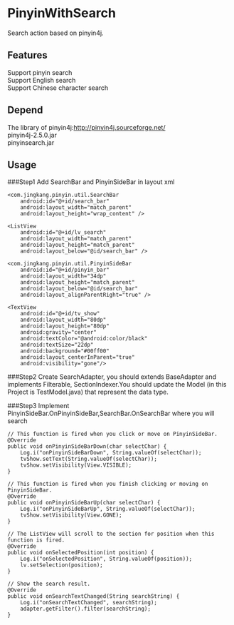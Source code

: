 PinyinWithSearch
=
Search action based on pinyin4j.

Features
-
Support pinyin search<br>
Support English search<br>
Support Chinese character search<br>

Depend
-
The library of pinyin4j:http://pinyin4j.sourceforge.net/<br>
pinyin4j-2.5.0.jar<br>
pinyinsearch.jar

Usage
-
###Step1
Add SearchBar and PinyinSideBar in layout xml<br>

<RelativeLayout xmlns:android="http://schemas.android.com/apk/res/android"
    xmlns:tools="http://schemas.android.com/tools"
    android:layout_width="match_parent"
    android:layout_height="match_parent"
    tools:context="com.jingkang.pinyin.test.TestActivity">

    <com.jingkang.pinyin.util.SearchBar
        android:id="@+id/search_bar"
        android:layout_width="match_parent"
        android:layout_height="wrap_content" />

    <ListView
        android:id="@+id/lv_search"
        android:layout_width="match_parent"
        android:layout_height="match_parent"
        android:layout_below="@id/search_bar" />

    <com.jingkang.pinyin.util.PinyinSideBar
        android:id="@+id/pinyin_bar"
        android:layout_width="34dp"
        android:layout_height="match_parent"
        android:layout_below="@id/search_bar"
        android:layout_alignParentRight="true" />

    <TextView
        android:id="@+id/tv_show"
        android:layout_width="80dp"
        android:layout_height="80dp"
        android:gravity="center"
        android:textColor="@android:color/black"
        android:textSize="22dp"
        android:background="#00ff00"
        android:layout_centerInParent="true"
        android:visibility="gone"/>
</RelativeLayout>

###Step2
Create SearchAdapter, you should extends BaseAdapter and implements Filterable, SectionIndexer.You should update the Model (in this Project is TestModel.java) that represent the data type.

###Step3
Implement PinyinSideBar.OnPinyinSideBar,SearchBar.OnSearchBar where you will search
    
    // This function is fired when you click or move on PinyinSideBar.
    @Override
    public void onPinyinSideBarDown(char selectChar) {
        Log.i("onPinyinSideBarDown", String.valueOf(selectChar));
        tvShow.setText(String.valueOf(selectChar));
        tvShow.setVisibility(View.VISIBLE);
    }

    // This function is fired when you finish clicking or moving on PinyinSideBar.
    @Override
    public void onPinyinSideBarUp(char selectChar) {
        Log.i("onPinyinSideBarUp", String.valueOf(selectChar));
        tvShow.setVisibility(View.GONE);
    }

    // The ListView will scroll to the section for position when this function is fired.
    @Override
    public void onSelectedPosition(int position) {
        Log.i("onSelectedPosition", String.valueOf(position));
        lv.setSelection(position);
    }

    // Show the search result.
    @Override
    public void onSearchTextChanged(String searchString) {
        Log.i("onSearchTextChanged", searchString);
        adapter.getFilter().filter(searchString);
    }
